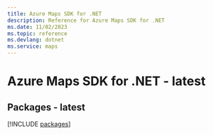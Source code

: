 ```yaml
---
title: Azure Maps SDK for .NET
description: Reference for Azure Maps SDK for .NET
ms.date: 11/02/2023
ms.topic: reference
ms.devlang: dotnet
ms.service: maps
---
```

# Azure Maps SDK for .NET - latest
## Packages - latest
[!INCLUDE [packages](maps-index.md)]